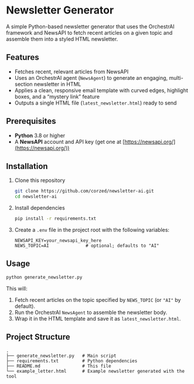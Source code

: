 # Newsletter Generator

A simple Python-based newsletter generator that uses the OrchestrAI framework and NewsAPI to fetch recent articles on a given topic and assemble them into a styled HTML newsletter.

## Features

- Fetches recent, relevant articles from NewsAPI
- Uses an OrchestrAI agent (`NewsAgent`) to generate an engaging, multi-section newsletter in HTML
- Applies a clean, responsive email template with curved edges, highlight boxes, and a “mystery link” feature
- Outputs a single HTML file (`latest_newsletter.html`) ready to send

## Prerequisites

- **Python** 3.8 or higher
- A **NewsAPI** account and API key (get one at [https://newsapi.org/](https://newsapi.org/))

## Installation

1. Clone this repository

   ```bash
   git clone https://github.com/corzed/newsletter-ai.git
   cd newsletter-ai
   ```

2. Install dependencies

   ```bash
   pip install -r requirements.txt
   ```

3. Create a `.env` file in the project root with the following variables:

   ```dotenv
   NEWSAPI_KEY=your_newsapi_key_here
   NEWS_TOPIC=AI              # optional; defaults to "AI"
   ```

## Usage

```bash
python generate_newsletter.py
```

This will:

1. Fetch recent articles on the topic specified by `NEWS_TOPIC` (or `"AI"` by default).
2. Run the OrchestrAI `NewsAgent` to assemble the newsletter body.
3. Wrap it in the HTML template and save it as `latest_newsletter.html`.

## Project Structure

```
.
├── generate_newsletter.py   # Main script
├── requirements.txt         # Python dependencies
├── README.md                # This file
└── example_letter.html      # Example newsletter generated with the tool
```

